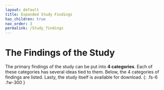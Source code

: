 ```yaml
---
layout: default
title: Expanded Study Findings
has_children: true
nav_order: 3
permalink: /Study_findings
---
```


# The Findings of the Study

The primary findings of the study can be put into **4 categories**. Each of these categories has several ideas tied to them. Below, the 4 categories of findings are listed. Lasty, the study itself is available for download.
{: .fs-6 .fw-300 }